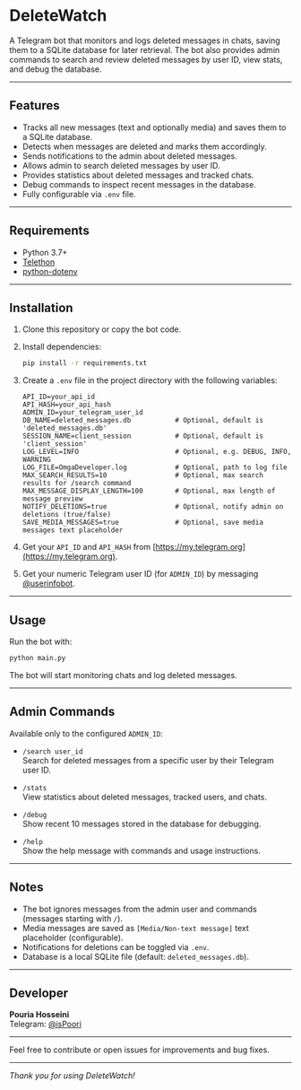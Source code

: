 # DeleteWatch

A Telegram bot that monitors and logs deleted messages in chats, saving them to a SQLite database for later retrieval. The bot also provides admin commands to search and review deleted messages by user ID, view stats, and debug the database.

---

## Features

- Tracks all new messages (text and optionally media) and saves them to a SQLite database.
- Detects when messages are deleted and marks them accordingly.
- Sends notifications to the admin about deleted messages.
- Allows admin to search deleted messages by user ID.
- Provides statistics about deleted messages and tracked chats.
- Debug commands to inspect recent messages in the database.
- Fully configurable via `.env` file.

---

## Requirements

- Python 3.7+
- [Telethon](https://docs.telethon.dev/en/stable/)
- [python-dotenv](https://pypi.org/project/python-dotenv/)

---

## Installation

1. Clone this repository or copy the bot code.

2. Install dependencies:

   ```bash
   pip install -r requirements.txt
   ```

3. Create a `.env` file in the project directory with the following variables:

   ```env
   API_ID=your_api_id
   API_HASH=your_api_hash
   ADMIN_ID=your_telegram_user_id
   DB_NAME=deleted_messages.db           # Optional, default is 'deleted_messages.db'
   SESSION_NAME=client_session           # Optional, default is 'client_session'
   LOG_LEVEL=INFO                        # Optional, e.g. DEBUG, INFO, WARNING
   LOG_FILE=OmgaDeveloper.log            # Optional, path to log file
   MAX_SEARCH_RESULTS=10                 # Optional, max search results for /search command
   MAX_MESSAGE_DISPLAY_LENGTH=100        # Optional, max length of message preview
   NOTIFY_DELETIONS=true                 # Optional, notify admin on deletions (true/false)
   SAVE_MEDIA_MESSAGES=true              # Optional, save media messages text placeholder
   ```

4. Get your `API_ID` and `API_HASH` from [https://my.telegram.org](https://my.telegram.org).

5. Get your numeric Telegram user ID (for `ADMIN_ID`) by messaging [@userinfobot](https://t.me/userinfobot).

---

## Usage

Run the bot with:

```bash
python main.py
```

The bot will start monitoring chats and log deleted messages.

---

## Admin Commands

Available only to the configured `ADMIN_ID`:

- `/search user_id`  
  Search for deleted messages from a specific user by their Telegram user ID.

- `/stats`  
  View statistics about deleted messages, tracked users, and chats.

- `/debug`  
  Show recent 10 messages stored in the database for debugging.

- `/help`  
  Show the help message with commands and usage instructions.

---

## Notes

- The bot ignores messages from the admin user and commands (messages starting with `/`).
- Media messages are saved as `[Media/Non-text message]` text placeholder (configurable).
- Notifications for deletions can be toggled via `.env`.
- Database is a local SQLite file (default: `deleted_messages.db`).

---

## Developer

**Pouria Hosseini**  
Telegram: [@isPoori](https://t.me/isPoori)  

---

Feel free to contribute or open issues for improvements and bug fixes.

---

*Thank you for using DeleteWatch!*
